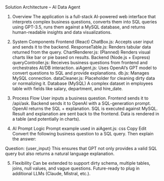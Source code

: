 Solution Architecture – AI Data Agent
1. Overview
The application is a full-stack AI-powered web interface that interprets complex business questions, converts them into SQL queries using GPT-3.5, runs them against a MySQL database, and returns human-readable insights and data visualizations.

2. System Components
Frontend (React)
ChatBox.js: Accepts user input and sends it to the backend.
ResponseTable.js: Renders tabular data returned from the query.
ChartRenderer.js: (Planned) Renders visual charts like bar or pie based on results.
Backend (Node.js + Express)
queryController.js: Receives business questions from frontend and orchestrates AI/DB interaction.
aiAgent.js: Uses OpenAI’s GPT model to convert questions to SQL and provide explanations.
db.js: Manages MySQL connection.
dataCleaner.js: Placeholder for cleaning dirty data or normalizing it.
Database (MySQL)
A complex dataset in employees table with fields like salary, department, and hire_date.

3. Process Flow
User inputs a business question.
Frontend sends it to /api/ask.
Backend sends it to OpenAI with a SQL-generation prompt.
OpenAI returns the SQL + explanation.
SQL is executed against MySQL.
Result and explanation are sent back to the frontend.
Data is rendered in a table (and potentially in charts).

4. AI Prompt Logic
Prompt example used in aiAgent.js:
css
Copy
Edit
Convert the following business question to a SQL query. Then explain the answer:

Question: {user_input}
This ensures that GPT not only provides a valid SQL query but also returns a natural language explanation.

5. Flexibility
Can be extended to support dirty schema, multiple tables, joins, null values, and vague questions.
Future-ready to plug in additional LLMs (Claude, Mistral, etc.).

